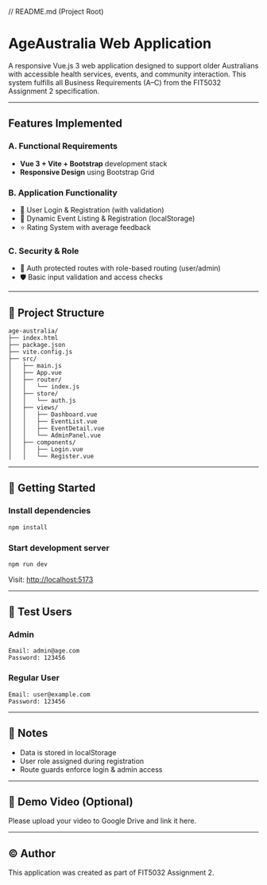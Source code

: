 // README.md (Project Root)

# AgeAustralia Web Application

A responsive Vue.js 3 web application designed to support older Australians with accessible health services, events, and community interaction. This system fulfills all Business Requirements (A–C) from the FIT5032 Assignment 2 specification.

---

##  Features Implemented

### A. Functional Requirements
- **Vue 3 + Vite + Bootstrap** development stack 
- **Responsive Design** using Bootstrap Grid 

### B. Application Functionality
- 🔐 User Login & Registration (with validation)
- 📅 Dynamic Event Listing & Registration (localStorage)
- ⭐ Rating System with average feedback

### C. Security & Role
- 🔐 Auth protected routes with role-based routing (user/admin)
- 🛡️ Basic input validation and access checks

---

## 📁 Project Structure
```
age-australia/
├── index.html
├── package.json
├── vite.config.js
├── src/
│   ├── main.js
│   ├── App.vue
│   ├── router/
│   │   └── index.js
│   ├── store/
│   │   └── auth.js
│   ├── views/
│   │   ├── Dashboard.vue
│   │   ├── EventList.vue
│   │   ├── EventDetail.vue
│   │   └── AdminPanel.vue
│   ├── components/
│   │   ├── Login.vue
│   │   └── Register.vue
```

---

## 🚀 Getting Started

### Install dependencies
```bash
npm install
```

### Start development server
```bash
npm run dev
```

Visit: [http://localhost:5173](http://localhost:5173)

---

## 🧪 Test Users

### Admin
```
Email: admin@age.com
Password: 123456
```

### Regular User
```
Email: user@example.com
Password: 123456
```

---

## 📌 Notes
- Data is stored in localStorage
- User role assigned during registration
- Route guards enforce login & admin access

---

## 📸 Demo Video (Optional)
Please upload your video to Google Drive and link it here.

---

## ©️ Author
This application was created as part of FIT5032 Assignment 2.
